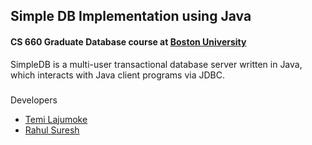 ## Simple DB Implementation using Java
#### CS 660 Graduate Database course at [Boston University](http://www.bu.edu/cs/)
SimpleDB is a multi-user transactional database server written in Java, which interacts with Java client programs via JDBC. 

###
Developers
- [Temi Lajumoke](https://github.com/temilaj)
- [Rahul Suresh](https://github.com/R-Suresh/)

